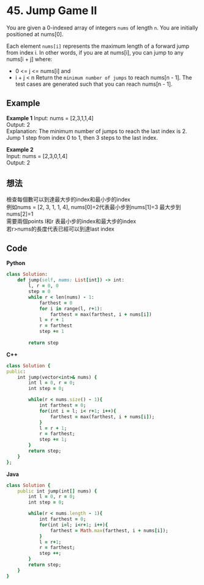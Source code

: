 # 45. Jump Game II
You are given a 0-indexed array of integers `nums` of length `n`. You are initially positioned at nums[0].

Each element `nums[i]` represents the maximum length of a forward jump from index i. In other words, if you are at nums[i], you can jump to any nums[i + j] where:

- 0 <= j <= nums[i] and 
- i + j < n
Return the `minimum number of jumps` to reach nums[n - 1]. The test cases are generated such that you can reach nums[n - 1].  

 
## Example
**Example 1**
Input: nums = [2,3,1,1,4]  
Output: 2  
Explanation: The minimum number of jumps to reach the last index is 2. Jump 1 step from index 0 to 1, then 3 steps to the last index.  

**Example 2**  
Input: nums = [2,3,0,1,4]  
Output: 2  

## 想法
檢查每個數可以到達最大步的index和最小步的index  
例如nums = [2, 3, 1, 1, 4], nums[0]=2代表最小步到nums[1]=3 最大步到nums[2]=1  
需要兩個points l和r 表最小步的index和最大步的index  
若r>nums的長度代表已經可以到達last index  

## Code
**Python**
```ruby
class Solution:
    def jump(self, nums: List[int]) -> int:
        l, r = 0, 0
        step = 0
        while r < len(nums) - 1:
            farthest = 0
            for i in range(l, r+1):
                farthest = max(farthest, i + nums[i])
            l = r + 1
            r = farthest
            step += 1
        
        return step
```
**C++**
```ruby
class Solution {
public:
    int jump(vector<int>& nums) {
        int l = 0, r = 0;
        int step = 0;

        while(r < nums.size() - 1){
            int farthest = 0;
            for(int i = l; i< r+1; i++){
                farthest = max(farthest, i + nums[i]);
            }
            l = r + 1;
            r = farthest;
            step += 1;
        }
        return step;
    }
};
```
**Java**
```ruby
class Solution {
    public int jump(int[] nums) {
        int l = 0, r = 0;
        int step = 0;

        while(r < nums.length - 1){
            int farthest = 0;
            for(int i=l; i<r+1; i++){
                farthest = Math.max(farthest, i + nums[i]);
            }
            l = r+1;
            r = farthest;
            step ++;
        }
        return step;
    }
}
```
